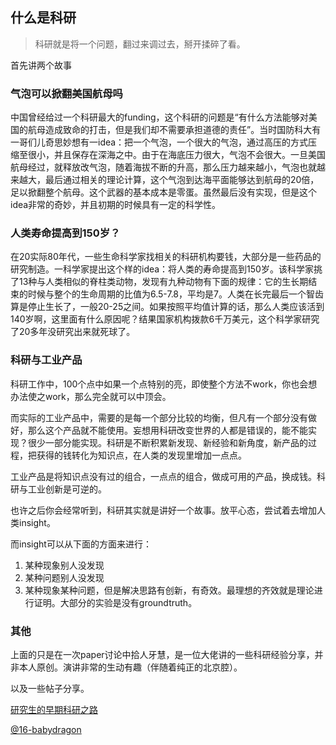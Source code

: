 ## 什么是科研

> 科研就是将一个问题，翻过来调过去，掰开揉碎了看。



首先讲两个故事



### 气泡可以掀翻美国航母吗

中国曾经给过一个科研最大的funding，这个科研的问题是“有什么方法能够对美国的航母造成致命的打击，但是我们却不需要承担道德的责任”。当时国防科大有一哥们儿奇思妙想有一idea：把一个气泡，一个很大的气泡，通过高压的方式压缩至很小，并且保存在深海之中。由于在海底压力很大，气泡不会很大。一旦美国航母经过，就释放改气泡，随着海拔不断的升高，那么压力越来越小，气泡也就越来越大，最后通过相关的理论计算，这个气泡到达海平面能够达到航母的20倍，足以掀翻整个航母。这个武器的基本成本是零蛋。虽然最后没有实现，但是这个idea非常的奇妙，并且初期的时候具有一定的科学性。



### 人类寿命提高到150岁？

在20实际80年代，一些生命科学家找相关的科研机构要钱，大部分是一些药品的研究制造。一科学家提出这个样的idea：将人类的寿命提高到150岁。该科学家挑了13种与人类相似的脊柱类动物，发现有九种动物有下面的规律：它的生长期结束的时候与整个的生命周期的比值为6.5-7.8，平均是7。人类在长完最后一个智齿算是停止生长了，一般20-25之间。如果按照平均值计算的话，那么人类应该活到140岁啊，这里面有什么原因呢？结果国家机构拨款6千万美元，这个科学家研究了20多年没研究出来就死球了。



### 科研与工业产品

科研工作中，100个点中如果一个点特别的亮，即使整个方法不work，你也会想办法使之work，那么完全就可以中顶会。

而实际的工业产品中，需要的是每一个部分比较的均衡，但凡有一个部分没有做好，那么这个产品就不能使用。妄想用科研改变世界的人都是错误的，能不能实现？很少一部分能实现。科研是不断积累新发现、新经验和新角度，新产品的过程，把获得的钱转化为知识点，在人类的发现里增加一点点。

工业产品是将知识点没有过的组合，一点点的组合，做成可用的产品，换成钱。科研与工业创新是可逆的。



也许之后你会经常听到，科研其实就是讲好一个故事。放平心态，尝试着去增加人类insight。

而insight可以从下面的方面来进行：

1. 某种现象别人没发现
2. 某种问题别人没发现
3. 某种现象某种问题，但是解决思路有创新，有奇效。最理想的齐效就是理论进行证明。大部分的实验是没有groundtruth。





### 其他

上面的只是在一次paper讨论中拾人牙慧，是一位大佬讲的一些科研经验分享，并非本人原创。演讲非常的生动有趣（伴随着纯正的北京腔）。

以及一些帖子分享。

[研究生的早期科研之路](https://mp.weixin.qq.com/s/MDB_er6rfKhXkDp-m1w-tg)

[@16-babydragon](<https://github.com/baolintian>)




